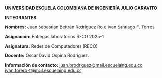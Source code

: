 **UNIVERSIDAD ESCUELA COLOMBIANA DE INGENIERÍA JULIO GARAVITO**

**INTEGRANTES**

**Nombres:** Juan Sebastián Beltrán Rodríguez Ro e Ivan Santiago F. Torres

**Asignación:** Entregas laboratorios RECO 2025-1

**Asignatura:** Redes de Computadores (RECO)

**Docente:** Oscar David Ospina Rodriguez.

**Información de contacto:** juan.brodriguez@mail.escuelaing.edu.co  
                             ivan.forero-t@mail.escuelaing.edu.co
